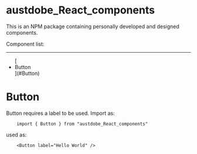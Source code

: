 # austdobe_React_components

This is an NPM package containing personally developed and designed components. 

Component list: 
<div>
    <hr> 
    <ul>
        [<li>Button</li>](#Button)
    </ul>
</div>

# Button
Button requires a label to be used. Import as: 
```
    import { Button } from "austdobe_React_components"
```
used as:
```
    <Button label="Hello World" />
```

